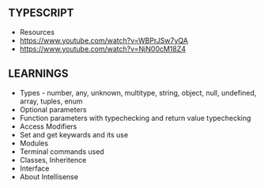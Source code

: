 ## TYPESCRIPT
- Resources
- https://www.youtube.com/watch?v=WBPrJSw7yQA
- https://www.youtube.com/watch?v=NjN00cM18Z4

## LEARNINGS
- Types - number, any, unknown, multitype, string, object, null, undefined, array, tuples, enum
- Optional parameters
- Function parameters with typechecking and return value typechecking
- Access Modifiers
- Set and get keywards and its use 
- Modules
- Terminal commands used 
- Classes, Inheritence
- Interface
- About Intellisense
  
